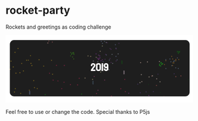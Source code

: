# rocket-party
Rockets and greetings as coding challenge

![rocket-party](https://github.com/Milchreis/rocket-party/raw/master/screen.gif)

Feel free to use or change the code.
Special thanks to P5js
